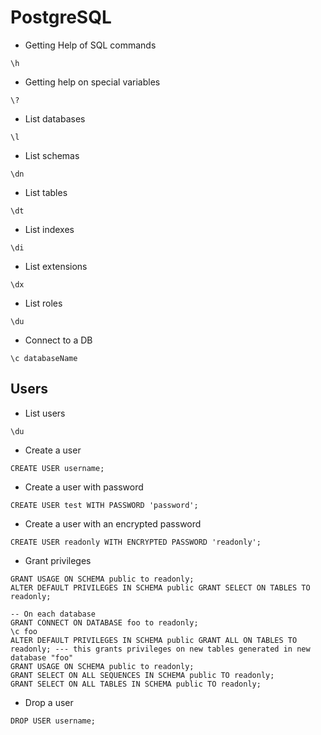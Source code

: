 # PostgreSQL

* Getting Help of SQL commands
```
\h
```
* Getting help on special variables
```
\?
```
* List databases
```
\l
```
* List schemas
```
\dn
```
* List tables
```
\dt
```
* List indexes
```
\di
```
* List extensions
```
\dx
```
* List roles
```
\du
```
* Connect to a DB
```
\c databaseName
```

## Users

* List users
```
\du
```
* Create a user
```
CREATE USER username;
```
* Create a user with password
```
CREATE USER test WITH PASSWORD 'password';
```
* Create a user with an encrypted password
```
CREATE USER readonly WITH ENCRYPTED PASSWORD 'readonly';
```
* Grant privileges
```
GRANT USAGE ON SCHEMA public to readonly;
ALTER DEFAULT PRIVILEGES IN SCHEMA public GRANT SELECT ON TABLES TO readonly;

-- On each database
GRANT CONNECT ON DATABASE foo to readonly;
\c foo
ALTER DEFAULT PRIVILEGES IN SCHEMA public GRANT ALL ON TABLES TO readonly; --- this grants privileges on new tables generated in new database "foo"
GRANT USAGE ON SCHEMA public to readonly;
GRANT SELECT ON ALL SEQUENCES IN SCHEMA public TO readonly;
GRANT SELECT ON ALL TABLES IN SCHEMA public TO readonly;
```
* Drop a user
```
DROP USER username;
```
